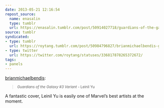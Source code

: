 ```yaml
---
date: 2013-05-21 12:16:54
repost_source:
  name: enasalin
  type: tumblr
  url: https://enasalin.tumblr.com/post/50914027718/guardians-of-the-galaxy-3-variant-leinil-yu
source: tumblr
syndicated:
- type: tumblr
  url: https://roytang.tumblr.com/post/50984796827/brianmichaelbendis-guardians-of-the-galaxy-3
- type: twitter
  url: https://twitter.com/roytang/statuses/336817878265372672/
tags:
- panels
---
```


<p><a class="tumblr_blog" href="http://brianmichaelbendis.tumblr.com/post/50965141291/guardians-of-the-galaxy-3-variant-leinil-yu">brianmichaelbendis</a>:</p>
<blockquote>
<p><small><em>Guardians of the Galaxy #3 Variant</em> - Leinil Yu</small></p>
</blockquote>
<p>A fantastic cover, Leinil Yu is easily one of Marvel&rsquo;s best artists at the moment.</p>